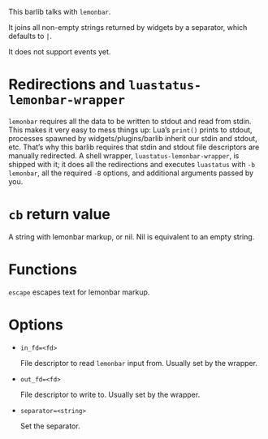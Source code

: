 This barlib talks with `lemonbar`.

It joins all non-empty strings returned by widgets by a separator, which defaults to ` | `.

It does not support events yet.

Redirections and `luastatus-lemonbar-wrapper`
===
`lemonbar` requires all the data to be written to stdout and read from stdin. This makes it very easy to mess things up: Lua’s `print()` prints to stdout, processes spawned by widgets/plugins/barlib inherit our stdin and stdout, etc.
That’s why this barlib requires that stdin and stdout file descriptors are manually redirected. A shell wrapper, `luastatus-lemonbar-wrapper`, is shipped with it; it does all the redirections and executes `luastatus` with `-b lemonbar`, all the required `-B` options, and additional arguments passed by you.

`cb` return value
===
A string with lemonbar markup, or nil. Nil is equivalent to an empty string.

Functions
===
`escape` escapes text for lemonbar markup.

Options
===
* `in_fd=<fd>`

  File descriptor to read `lemonbar` input from. Usually set by the wrapper.

* `out_fd=<fd>`

  File descriptor to write to. Usually set by the wrapper.

* `separator=<string>`

  Set the separator.

